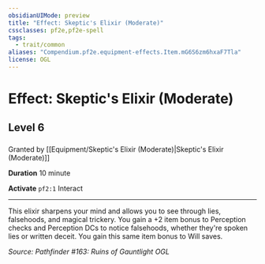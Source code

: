 ```yaml
---
obsidianUIMode: preview
title: "Effect: Skeptic's Elixir (Moderate)"
cssclasses: pf2e,pf2e-spell
tags:
  - trait/common
aliases: "Compendium.pf2e.equipment-effects.Item.mG6S6zm6hxaF7Tla"
license: OGL
---
```

# Effect: Skeptic's Elixir (Moderate)
## Level 6
### 






Granted by [[Equipment/Skeptic's Elixir (Moderate)|Skeptic's Elixir (Moderate)]]

**Duration** 10 minute

**Activate** `pf2:1` Interact

* * *

This elixir sharpens your mind and allows you to see through lies, falsehoods, and magical trickery. You gain a +2 item bonus to Perception checks and Perception DCs to notice falsehoods, whether they're spoken lies or written deceit. You gain this same item bonus to Will saves.

*Source: Pathfinder #163: Ruins of Gauntlight*
*OGL*